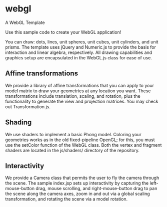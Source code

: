 # webgl
A WebGL Template

Use this sample code to create your WebGL application!

You can draw: dots, lines, unit spheres, unit cubes, unit cylinders, and unit prisms.  The template uses jQuery and Numeric.js to provide the basis for interaction and linear algebra, respectively.  All drawing capabilities and graphics setup are encapsulated in the WebGL.js class for ease of use.

## Affine transformations

We provide a library of affine transformations that you can apply to your model matrix to draw your geometries at any location you want.  These transformations include translation, scaling, and rotation, plus the functionality to generate the view and projection matrices.  You may check out Transformation.js.

## Shading

We use shaders to implement a basic Phong model.  Coloring your geometries works as in the old fixed-pipeline OpenGL; for this, you must use the setColor function of the WebGL class.  Both the vertex and fragment shaders are located in the js/shaders/ directory of the repository.

## Interactivity

We provide a Camera class that permits the user to fly the camera through the scene.  The sample index.jsp sets up interactivity by capturing the left-mouse-button drag, mouse scrolling, and right-mouse-button drag to pan the scene along the camera axes, zoom in and out via a global scaling transformation, and rotating the scene via a model rotation.
